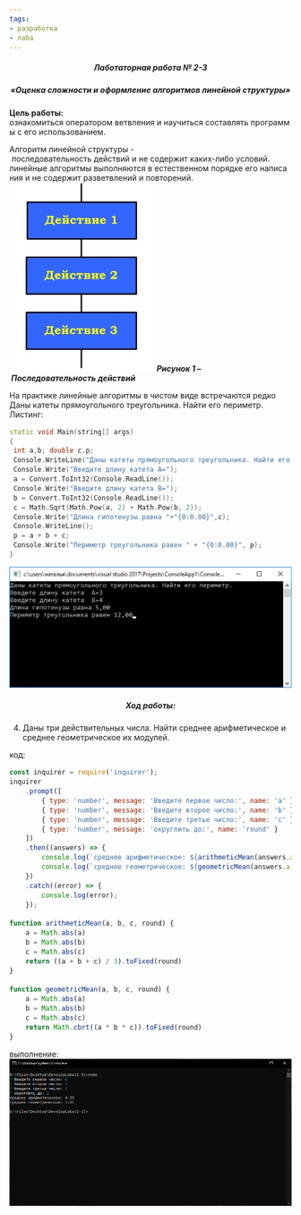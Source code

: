 ```yaml
---
tags:
- разработка
- лаба
---
```


<h5 align="center">Лаботаторная работа № 2-3</h5>

<h5 align="center">«Оценка сложности и оформление алгоритмов линейной структуры»</h5>

**Цель работы:** ознакомиться оператором ветвления и научиться составлять программы с его использованием.

Алгоритм линейной структуры - последовательность действий и не содержит каких-либо условий.
линейные алгоритмы выполняются в естественном порядке его написания и не содержит разветвлений и повторений.
![](../Files/image1.jpeg)
***Рисунок 1 – Последовательность действий***

На практике линейные алгоритмы в чистом виде встречаются редко
Даны катеты прямоугольного треугольника. Найти его периметр.
Листинг:

```c++
static void Main(string[] args)
{
 int a,b; double c,p;
 Console.WriteLine("Даны катеты прямоугольного треугольника. Найти его периметр.");
 Console.Write("Введите длину катета А=");
 a = Convert.ToInt32(Console.ReadLine());
 Console.Write("Введите длину катета B=");
 b = Convert.ToInt32(Console.ReadLine());
 c = Math.Sqrt(Math.Pow(a, 2) + Math.Pow(b, 2));
 Console.Write("Длина гипотенузы равна "+"{0:0.00}",c);
 Console.WriteLine();
 p = a + b + c;
 Console.Write("Периметр треугольника равен " + "{0:0.00}", p);
}

```
![](../Files/image2%201.png)

<h5 align="center">Ход работы:</h5>

4. Даны три действительных числа. Найти среднее арифметическое и среднее геометрическое их модулей.

код:
```js
const inquirer = require('inquirer');
inquirer
    .prompt([
        { type: 'number', message: 'Введите первое число:', name: 'a' },
        { type: 'number', message: 'Введите второе число:', name: 'b' },
        { type: 'number', message: 'Введите третье число:', name: 'c' },
        { type: 'number', message: 'округлить до:', name: 'round' }
    ])
    .then((answers) => {
        console.log(`среднее арифметическое: ${arithmeticMean(answers.a, answers.b, answers.c, answers.round)}`)
        console.log(`среднее геометрическое: ${geometricMean(answers.a, answers.b, answers.c, answers.round)}`)
    })
    .catch((error) => {
        console.log(error);
    });

function arithmeticMean(a, b, c, round) {
    a = Math.abs(a)
    b = Math.abs(b)
    c = Math.abs(c)
    return ((a + b + c) / 3).toFixed(round)
}

function geometricMean(a, b, c, round) {
    a = Math.abs(a)
    b = Math.abs(b)
    c = Math.abs(c)
    return Math.cbrt((a * b * c)).toFixed(round)
}
```
выполнение:
![](../Files/Pasted%20image%2020210924172819.png)